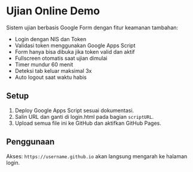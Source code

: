 
# Ujian Online Demo

Sistem ujian berbasis Google Form dengan fitur keamanan tambahan:

- Login dengan NIS dan Token
- Validasi token menggunakan Google Apps Script
- Form hanya bisa dibuka jika token valid dan aktif
- Fullscreen otomatis saat ujian dimulai
- Timer mundur 60 menit
- Deteksi tab keluar maksimal 3x
- Auto logout saat waktu habis

## Setup

1. Deploy Google Apps Script sesuai dokumentasi.
2. Salin URL dan ganti di login.html pada bagian `scriptURL`.
3. Upload semua file ini ke GitHub dan aktifkan GitHub Pages.

## Penggunaan

Akses: `https://username.github.io` akan langsung mengarah ke halaman login.
